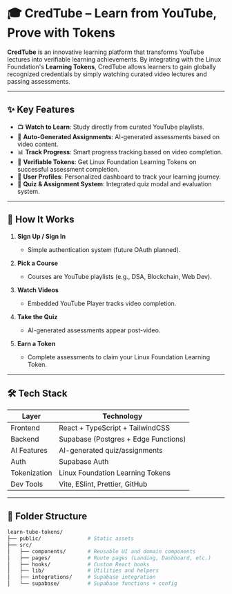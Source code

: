 # 🎓 CredTube – Learn from YouTube, Prove with Tokens

**CredTube** is an innovative learning platform that transforms YouTube lectures into verifiable learning achievements. By integrating with the Linux Foundation's **Learning Tokens**, CredTube allows learners to gain globally recognized credentials by simply watching curated video lectures and passing assessments.

---

## ✨ Key Features

- 📺 **Watch to Learn**: Study directly from curated YouTube playlists.
- 🧠 **Auto-Generated Assignments**: AI-generated assessments based on video content.
- 📊 **Track Progress**: Smart progress tracking based on video completion.
- 🪪 **Verifiable Tokens**: Get Linux Foundation Learning Tokens on successful assessment completion.
- 🔐 **User Profiles**: Personalized dashboard to track your learning journey.
- 💬 **Quiz & Assignment System**: Integrated quiz modal and evaluation system.

---

## 🚀 How It Works

1. **Sign Up / Sign In**
   - Simple authentication system (future OAuth planned).

2. **Pick a Course**
   - Courses are YouTube playlists (e.g., DSA, Blockchain, Web Dev).

3. **Watch Videos**
   - Embedded YouTube Player tracks video completion.

4. **Take the Quiz**
   - AI-generated assessments appear post-video.

5. **Earn a Token**
   - Complete assessments to claim your Linux Foundation Learning Token.

---

## 🛠️ Tech Stack

| Layer         | Technology                       |
|--------------|----------------------------------|
| Frontend     | React + TypeScript + TailwindCSS |
| Backend      | Supabase (Postgres + Edge Functions) |
| AI Features  | AI-generated quiz/assignments    |
| Auth         | Supabase Auth                    |
| Tokenization | Linux Foundation Learning Tokens |
| Dev Tools    | Vite, ESlint, Prettier, GitHub   |

---

## 📁 Folder Structure

```bash
learn-tube-tokens/
├── public/               # Static assets
├── src/
│   ├── components/       # Reusable UI and domain components
│   ├── pages/            # Route pages (Landing, Dashboard, etc.)
│   ├── hooks/            # Custom React hooks
│   ├── lib/              # Utilities and helpers
│   ├── integrations/     # Supabase integration
│   └── supabase/         # Supabase functions + config
```
